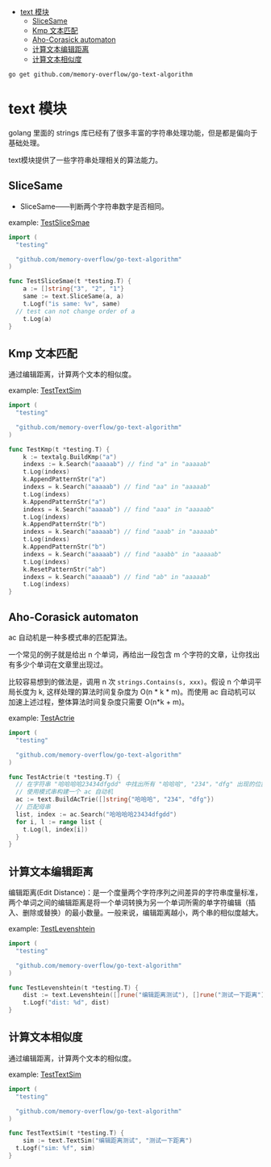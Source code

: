 - [text 模块](#text-模块)
  - [SliceSame](#slicesame)
  - [Kmp 文本匹配](#kmp-文本匹配)
  - [Aho-Corasick automaton](#aho-corasick-automaton)
  - [计算文本编辑距离](#计算文本编辑距离)
  - [计算文本相似度](#计算文本相似度)

```
go get github.com/memory-overflow/go-text-algorithm
```
# text 模块
golang 里面的 strings 库已经有了很多丰富的字符串处理功能，但是都是偏向于基础处理。

text模块提供了一些字符串处理相关的算法能力。

## SliceSame
- SliceSame——判断两个字符串数字是否相同。

example: [TestSliceSmae](https://github.com/memory-overflow/go-text-algorithm/blob/main/text_test.go#L29)
```go
import (
  "testing"

  "github.com/memory-overflow/go-text-algorithm"
)

func TestSliceSmae(t *testing.T) {
	a := []string{"3", "2", "1"}
	same := text.SliceSame(a, a)
	t.Logf("is same: %v", same)
  // test can not change order of a
	t.Log(a)
}
```

## Kmp 文本匹配
通过编辑距离，计算两个文本的相似度。

example: [TestTextSim](https://github.com/memory-overflow/go-text-algorithm/blob/main/text_test.go#L37)
```go
import (
  "testing"

  "github.com/memory-overflow/go-text-algorithm"
)

func TestKmp(t *testing.T) {
	k := textalg.BuildKmp("a")
	indexs := k.Search("aaaaab") // find "a" in "aaaaab"
	t.Log(indexs)
	k.AppendPatternStr("a")
	indexs = k.Search("aaaaab") // find "aa" in "aaaaab"
	t.Log(indexs)
	k.AppendPatternStr("a")
	indexs = k.Search("aaaaab") // find "aaa" in "aaaaab"
	t.Log(indexs)
	k.AppendPatternStr("b")
	indexs = k.Search("aaaaab") // find "aaab" in "aaaaab"
	t.Log(indexs)
	k.AppendPatternStr("b")
	indexs = k.Search("aaaaab") // find "aaabb" in "aaaaab"
	t.Log(indexs)
	k.ResetPatternStr("ab")
	indexs = k.Search("aaaaab") // find "ab" in "aaaaab"
	t.Log(indexs)
}
```

## Aho-Corasick automaton
ac 自动机是一种多模式串的匹配算法。

一个常见的例子就是给出 n 个单词，再给出一段包含 m 个字符的文章，让你找出有多少个单词在文章里出现过。

比较容易想到的做法是，调用 n 次 `strings.Contains(s, xxx)`。假设 n 个单词平局长度为 k, 这样处理的算法时间复杂度为 O(n * k * m)。而使用 ac 自动机可以加速上述过程，整体算法时间复杂度只需要 O(n*k + m)。

example: [TestActrie](https://github.com/memory-overflow/go-text-algorithm/blob/main/text_test.go#L9)
```go
import (
  "testing"

  "github.com/memory-overflow/go-text-algorithm"
)

func TestActrie(t *testing.T) {
  // 在字符串 "哈哈哈哈23434dfgdd" 中找出所有 "哈哈哈", "234"，"dfg" 出现的位置。
  // 使用模式串构建一个 ac 自动机
  ac := text.BuildAcTrie([]string{"哈哈哈", "234", "dfg"})
  // 匹配母串
  list, index := ac.Search("哈哈哈哈23434dfgdd")
  for i, l := range list {
    t.Log(l, index[i])
  }
}
```

## 计算文本编辑距离
编辑距离(Edit Distance)：是一个度量两个字符序列之间差异的字符串度量标准，两个单词之间的编辑距离是将一个单词转换为另一个单词所需的单字符编辑（插入、删除或替换）的最小数量。一般来说，编辑距离越小，两个串的相似度越大。

example: [TestLevenshtein](https://github.com/memory-overflow/go-text-algorithm/blob/main/text_test.go#L24)
```go
import (
  "testing"

  "github.com/memory-overflow/go-text-algorithm"
)

func TestLevenshtein(t *testing.T) {
	dist := text.Levenshtein([]rune("编辑距离测试"), []rune("测试一下距离"))
	t.Logf("dist: %d", dist)
}
```

## 计算文本相似度
通过编辑距离，计算两个文本的相似度。

example: [TestTextSim](https://github.com/memory-overflow/go-text-algorithm/blob/main/text_test.go#L17)
```go
import (
  "testing"

  "github.com/memory-overflow/go-text-algorithm"
)

func TestTextSim(t *testing.T) {
	sim := text.TextSim("编辑距离测试", "测试一下距离")
  t.Logf("sim: %f", sim)
}
```
